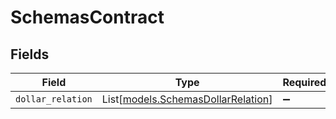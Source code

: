 # SchemasContract


## Fields

| Field                                                                    | Type                                                                     | Required                                                                 | Description                                                              |
| ------------------------------------------------------------------------ | ------------------------------------------------------------------------ | ------------------------------------------------------------------------ | ------------------------------------------------------------------------ |
| `dollar_relation`                                                        | List[[models.SchemasDollarRelation](../models/schemasdollarrelation.md)] | :heavy_minus_sign:                                                       | N/A                                                                      |